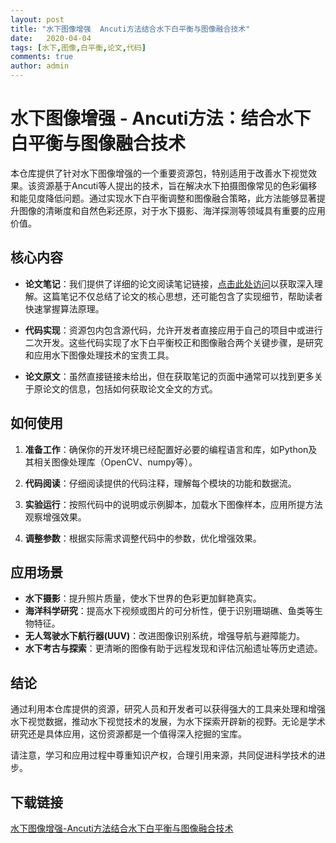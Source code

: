 ```yaml
---
layout: post
title: "水下图像增强  Ancuti方法结合水下白平衡与图像融合技术"
date:   2020-04-04
tags: [水下,图像,白平衡,论文,代码]
comments: true
author: admin
---
```

# 水下图像增强 - Ancuti方法：结合水下白平衡与图像融合技术

本仓库提供了针对水下图像增强的一个重要资源包，特别适用于改善水下视觉效果。该资源基于Ancuti等人提出的技术，旨在解决水下拍摄图像常见的色彩偏移和能见度降低问题。通过实现水下白平衡调整和图像融合策略，此方法能够显著提升图像的清晰度和自然色彩还原，对于水下摄影、海洋探测等领域具有重要的应用价值。

## 核心内容

- **论文笔记**：我们提供了详细的论文阅读笔记链接，[点击此处访问](https://blog.csdn.net/haiyanp_p/article/details/118341404?spm=1001.2014.3001.5501)以获取深入理解。这篇笔记不仅总结了论文的核心思想，还可能包含了实现细节，帮助读者快速掌握算法原理。
  
- **代码实现**：资源包内包含源代码，允许开发者直接应用于自己的项目中或进行二次开发。这些代码实现了水下白平衡校正和图像融合两个关键步骤，是研究和应用水下图像处理技术的宝贵工具。

- **论文原文**：虽然直接链接未给出，但在获取笔记的页面中通常可以找到更多关于原论文的信息，包括如何获取论文全文的方式。

## 如何使用

1. **准备工作**：确保你的开发环境已经配置好必要的编程语言和库，如Python及其相关图像处理库（OpenCV、numpy等）。
   
2. **代码阅读**：仔细阅读提供的代码注释，理解每个模块的功能和数据流。

3. **实验运行**：按照代码中的说明或示例脚本，加载水下图像样本，应用所提方法观察增强效果。

4. **调整参数**：根据实际需求调整代码中的参数，优化增强效果。

## 应用场景

- **水下摄影**：提升照片质量，使水下世界的色彩更加鲜艳真实。
- **海洋科学研究**：提高水下视频或图片的可分析性，便于识别珊瑚礁、鱼类等生物特征。
- **无人驾驶水下航行器(UUV)**：改进图像识别系统，增强导航与避障能力。
- **水下考古与探索**：更清晰的图像有助于远程发现和评估沉船遗址等历史遗迹。

## 结论

通过利用本仓库提供的资源，研究人员和开发者可以获得强大的工具来处理和增强水下视觉数据，推动水下视觉技术的发展，为水下探索开辟新的视野。无论是学术研究还是具体应用，这份资源都是一个值得深入挖掘的宝库。

请注意，学习和应用过程中尊重知识产权，合理引用来源，共同促进科学技术的进步。

## 下载链接

[水下图像增强-Ancuti方法结合水下白平衡与图像融合技术](https://pan.quark.cn/s/2178cef16250)